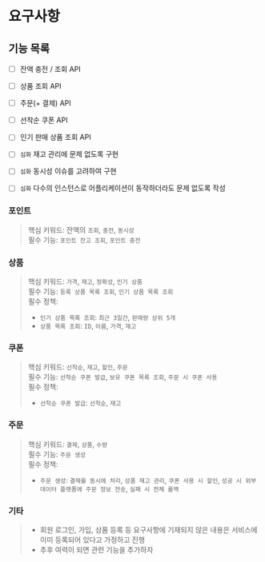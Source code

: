 # 요구사항

## 기능 목록
- [ ] 잔액 충전 / 조회 API
- [ ] 상품 조회 API
- [ ] 주문(+ 결제) API
- [ ] 선착순 쿠폰 API
- [ ] 인기 판매 상품 조회 API

- [ ] `심화` 재고 관리에 문제 없도록 구현
- [ ] `심화` 동시성 이슈를 고려하여 구현
- [ ] `심화` 다수의 인스턴스로 어플리케이션이 동작하더라도 문제 없도록 작성

### 포인트
> 핵심 키워드: 잔액의 `조회`, `충전`, `동시성` <br/>
> 필수 기능: `포인트 잔고 조회`, `포인트 충전` <br/>

### 상품
> 핵심 키워드: `가격`, `재고`, `정확성`, `인기 상품` <br/>
> 필수 기능: `등록 상품 목록 조회`, `인기 상품 목록 조회` <br/>
> 필수 정책: 
> - `인기 상품 목록 조회`: `최근 3일간`, `판매량 상위 5개`
> - `상품 목록 조회`: `ID`, `이름`, `가격`, `재고`

### 쿠폰
> 핵심 키워드: `선착순`, `재고`, `할인`, `주문` <br/>
> 필수 기능: `선착순 쿠폰 발급`, `보유 쿠폰 목록 조회`, `주문 시 쿠폰 사용` <br/>
> 필수 정책: 
> - `선착순 쿠폰 발급`: `선착순`, `재고`

### 주문
> 핵심 키워드: `결제`, `상품`, `수량` <br/>
> 필수 기능: `주문 생성` <br/>
> 필수 정책:
> - `주문 생성`: 
> `결제를 동시에 처리`, `상품 재고 관리`, `쿠폰 사용 시 할인`, 
> `성공 시 외부 데이터 플랫폼에 주문 정보 전송`, `실패 시 전체 롤백`

### 기타
> - 회원 로그인, 가입, 상품 등록 등 요구사항에 기재되지 않은 내용은 
  서비스에 이미 등록되어 있다고 가정하고 진행
> - 추후 여력이 되면 관련 기능을 추가하자
